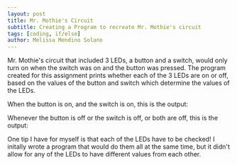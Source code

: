 ```yaml
---
layout: post
title: Mr. Mothie's Circuit
subtitle: Creating a Program to recreate Mr. Mothie's circuit
tags: [coding, if/else]
author: Melissa Mendino Solano
---
```


Mr. Mothie's circuit that included 3 LEDs, a button and a switch, would only turn on when the switch was on and the button was pressed.
The program created for this assignment prints whether each of the 3 LEDs are on or off, based on the values of the button and switch which determine the values of the LEDs.

When the button is on, and the switch is on, this is the output:


Whenever the button is off or the switch is off, or both are off, this is the output:


One tip I have for myself is that each of the LEDs have to be checked! I initally wrote a program that would do them all at the same time, but it didn't allow for any of the LEDs to have different values from each other. 
